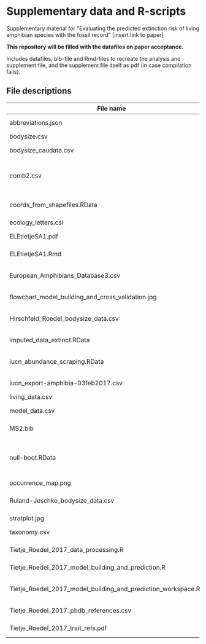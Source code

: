 # Supplementary data and R-scripts
Supplementary material for "Evaluating the predicted extinction risk of living amphibian species with the fossil record" [insert link to paper]

**This repository will be filled with the datafiles on paper acceptance.**

Includes datafiles, bib-file and Rmd-files to recreate the analysis and supplement file, and the supplement file itself as pdf (in case compilation fails).

## File descriptions
| File name                 | Description                        |
|---------------------------|------------------------------------|
| abbreviations.json        | Json file containing journal abbreviations to complement the csl file|
| bodysize.csv              | Body size data for extinct species |
| bodysize_caudata.csv      | Body size data for living caudate species collected from AmphibiaWeb|
| comb2.csv                 | Occurrence level data on species names and taxonomy, collection and occurrence numbers, lithology information, geological stage, stratigraphic range, (paleo-)coordinates and abundance counts |
| coords_from_shapefiles.RData | All coordinates extracted from shapefiles of geographic ranges of living amphibians (shapefiles retrieved from IUCN Red List webpage) |
| ecology_letters.csl       | Style file for *Ecology letter* citation style |
| ELEtietjeSA1.pdf          | Supplementary Information (figures, tables, modelling output, method part on data imputation |
| ELEtietjeSA1.Rmd          | R Markdown file to create the supplementary information pdf-file |
| European_Amphibians_Database3.csv | Body size data for living amphibian species. Supplement file from Trochet et al. 2014 [https://doi.org/10.3897/BDJ.2.e4123] |
| flowchart_model_building_and_cross_validation.jpg | Flowchart on model building and cross correlation procedure |
| Hirschfeld_Roedel_bodysize_data.csv | Body size data for living amphibian species. Supplement file from Hirschfeld & Roedel 2017: https://doi.org/10.1186/s12898-017-0135-y |
| imputed_data_extinct.RData | Imputation data from mice- and rF-algorithm approaches|
| iucn_abundance_scraping.RData | A presence abscence matrix for abundance keywords from text mining the population descriptions on the IUCN Red List webpage |
| iucn_export-amphibia-03feb2017.csv | IUCN Red List data on amphibian species including taxonomy, Red List status and assesssment details |
| living_data.csv           | Living species trait dataset that is used for prediction |
| model_data.csv            | Extinct species trait dataset that is used for model building and cross-validation |
| MS2.bib                   | bibliography file containing all references used in the manuscript and supplementary files |
| null-boot.RData           | Results from bootstrap on the Null model. As long as this file is present in the working directory the bootstrap is not performed again in Tietje_Roedel_2017_model_building_and_prediction.R as it lasts for about 20 minutes |
| occurrence_map.png        | Map of all fossil occurrences |
| Ruland-Jeschke_bodysize_data.csv |  Body size data for living amphibian species. Supplement file from Ruland & Jeschke 2016: https://doi.org/10.1016/j.biocon.2016.11.027 |
| stratplot.jpg             | Plots of stratigraphic range distributions |
| taxonomy.csv              | Dataframe with taxonomic information for extinct species |
| Tietje_Roedel_2017_data_processing.R | R script for data processing of extinct and living species traits |
| Tietje_Roedel_2017_model_building_and_prediction.R | R script for data imputation, model building, cross validation and prediction |
| Tietje_Roedel_2017_model_building_and_prediction_workspace.RData | R workspace created from the similarly named R script. This workspace is required to run ELEtietjeSA1.Rmd |
| Tietje_Roedel_2017_pbdb_references.csv | References from entries in the pbdb that were used in the final dataset |
| Tietje_Roedel_2017_trait_refs.pdf | All references for data collected literature or other databases |
